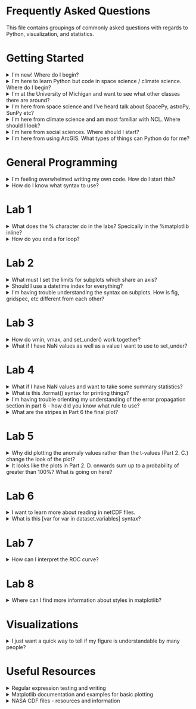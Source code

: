 # Frequently Asked Questions 
This file contains groupings of commonly asked questions with regards to Python, visualization, and statistics. 

# Getting Started 

<details>
 <summary> 
  I'm new! Where do I begin?
 </summary>

 - If you are new to programming or new to Python: I reccomend going through each lab in the order it is presented. Lab 1 and beyond. Each one builds off the other. 
 - Go ahead and download the whole repository and work through it at the pace that feels right. I reccomend weekly lab time just so that it stays fresh! You can get Python for FREE through either through the Canopy or the Anaconda distribution. The labs were made and tested with the Anaconda distribution. 
- This is a course at the University of Michigan. If you are currently at UM, check out the course number Climate and Space 405 - 002 (To Be Updated as of 2018 to finalized course number)
</details>

<details>
 <summary> 
  I'm here to learn Python but code in space science / climate science. Where do I begin?
 </summary>
 
 - Lab 1 has a lot of what you need to get started. Begin there then pick and choose what labs you would like after that but make sure to start with Lab 1 as it has a lot of the basics of Python oddities in there. 
</details>

<details>
 <summary> 
  I'm at the University of Michigan and want to see what other classes there are around?
 </summary>
 
 - This class is a good place to start at the upper level undergrad / graduate level on statistics and data analysis in Python. Below I list similar level classes with a different focus as well as follow on classes that are at more advanced levels. I also reccomend checking out the MIDAS certificate approved courses [here](https://midas.umich.edu/certificate/approved-courses/).

   <details>
    <summary> 
      Similar level courses with a different flavor: 
    </summary>
 
    - STATS 412 Introduction to Probability & Statistics -- More theory based and introductory stats
    - STATS 451 Bayesian Data Analysis -- Less visualization, more theory, more Bayesian
    - [Ross Big Data Summer Camp](https://icosbigdatacamp.github.io/) -- This is not for credit but is a 1 week crash course.
    - ALA 470 [Introduction to Data Visualization](https://www.lib.umich.edu/instruction-and-workshops/library-courses)
   - IOE 410. Advanced Optimization Methods -- More optimization, less statistics.  
    </details>
    <details>
     <summary> 
      More advanced courses:
     </summary>

    - EECS 545 Machine Learning 
    - EECS 598 Computational Data Science
    - TO 640 Big Data Management: Tools and Techniques
     </details>

</details>
 
<details>
  <summary> I'm here from space science and I've heard talk about SpacePy, astroPy, SunPy etc?
  </summary>
 
- Go check out the Python in Heliophysics community pages and projects at https://heliopython.org/projects/.
</details>

<details>
  <summary> I'm here from climate science and am most familiar with NCL. Where should I look?
  </summary>
 
- NCAR has moved toward Python for future development. Go check out their roadmap and report [here](http://www.ncl.ucar.edu/Document/Pivot_to_Python/NCL_Pivot_to_Python_Report_and_Roadmap.pdf). If you are ready to dive in start with [Lab 6](https://github.com/astro-abby/data_vis_statistics_geosciences/blob/master/Lab6/Lab6_MappingSeaIce.ipynb) which covers netCDF files and geolocated data. I also reccomend seeing the NCAR supported transition documentations providing NCL to Python comparisons at the following links:

- [Transition Guide](http://www.ncl.ucar.edu/Document/Manuals/NCL_to_Python/Transition_Guide_NCL_PyNGL.pdf)
- [Quick Look Applications](http://www.ncl.ucar.edu/Applications/NCL_to_Python/)
</details>


<details>
  <summary> I'm here from social sciences. Where should I start?
  </summary>
 
- Make sure you check out the [ICOS Big Data Camp](https://icosbigdatacamp.github.io/2018-summer-camp/) resources from the most recent camp in 2018. They include note only a subset of this course but also a full week long series of seminars and workshops. It will be held again in the spring of 2019 at University of Michigan. 
</details>

<details>
  <summary> I'm here from using ArcGIS. What types of things can Python do for me?
  </summary>
 
- Make sure you check out the ArcPY package. As stated in their [documentation](https://pro.arcgis.com/en/pro-app/arcpy/get-started/what-is-arcpy-.htm) "ArcPy is a Python site package that provides a useful and productive way to perform geographic data analysis, data conversion, data management, and map automation with Python".

</details>

# General Programming

<details>
  <summary> I'm feeling overwhelmed writing my own code. How do I start this? 
  </summary>
 
  - Coding is not a profession that runs on natural talent - it's all about learning, making mistakes, and learning more. You iterate constantly. Most of coding is an iterative process where you try, receive an error, and try again. Errors are a natural part of programming. You should expect to have your notebooks throw errors at you and to then figure out how to fix them. As you code you will need to use resources such as the help() function, resources you find in books and online including these notebooks here! I wanted to share with you an outline to get started writing your own code that I've found particularly useful: 

- **Step 1: Make an outline.** Before starting coding, make an outline (pencil and paper) of what you want to accomplish. You should know where you want to go before you begin coding. 

- **Step 2: Build Up.** Don't try to code everything in one Jupyter cell at once. Build up to your goals by picking pieces of your code to implement. It's a lot easier to deal with 1 error than 10 errors. 

- **Step 3: Analyze the errors.** When an error is thrown, read it. The last part of the error message is the type of error that Python found, the beginning of the message tells you where in your code itself the error happened. 

- **Step 4: Get help.** If you can't figure out from the error message or your own code what's going wrong, don't be afraid to ask the internet! Most of the time with Python the errors are explained online either by other coders or by looking up the help() function or through the Python documentation online.

- **Step 5: Clean and curate.** Make sure your code makes sense, is logical, is professional (I reccomend following the [Python style guide](https://www.python.org/dev/peps/pep-0008/)), and has clearly defined variables etc. 

You can do this! If you start getting overwhelmed take a step back and make sure that you know where you are headed with your code. 
</details>

<details>
  <summary> How do I know what syntax to use?
  </summary>
 
 - Python is extensively documented. You can use the help() function most simply or you can find most if not all of the documentation online as well. There are some general rules which we will be seeing in action in the labs for setting up for loops, functions, etc. 
</details>

# Lab 1 

<details>
  <summary> What does the % character do in the labs? Specically in the %matplotlib inline? 
  </summary>
 
 - This is a 'magic' command which enables the plots to be shows within the Jupyter notebook itself. 
</details>

<details>
  <summary> How do you end a for loop?
  </summary>
 
 - Python syntax runs on indentation. To end a for loop, you simply move back your indentation level. You can see this in Part 4. A. 
</details>

# Lab 2 
<details>
  <summary> What must I set the limits for subplots which share an axis? 
  </summary>
 
 - If you are merging two subplots so that you can no longer see an axis (for example in Lab 2) then it can appear that they are set on the same limits when in fact they are not restrained. You can have one plot go from 1900 - 2000 for example and the other go from 1920 to 2020 but they look the same. This is incredibly misleading and a downfall of the way we see subplots in Lab 2. For this reason you should use the set_xlim() to avoid misleading both yourself and others. 
 
</details>

<details>
  <summary> Should I use a datetime index for everything? 
  </summary>
 
 - Most certainly not! There are some advantages that we see later in the labs, but if you have a datetime index for example that has extreme accuracy to the millisecond, this can be quite annoying as an index! It's up to your discretion if it's more or less useful to have a datetime index. I do reccomend always keeping your original datetime data in your dataframe just in case you corrupt your index upon conversion or other manipulations. 
 
</details>

<details>
  <summary> I'm having trouble understanding the syntax on subplots. How is fig, gridspec, etc different from each other?
  </summary>
 
 - Python is object oriented, that means it's easiest for some people to think of plotting in a similar vein. You are creating multiple instances of different classes of objects that when plotted interact with each other to make the final graphic. Or put more understandably, you create the fig, then the gridspec, then the ax and all of these things in the code interact with each other to make the final graphic. Each of these things (instances of the class of object) have different qualities (attributes/methods) that you can manipulate to make your final graphic. This is why you have so much flexibility in graphics in Python (and possibly frustration).
 
</details>

# Lab 3 

<details>
 <summary> 
  How do vmin, vmax, and set_under() work together?
 </summary>
 
- vmin and vmax set the scale of the colorbar, whereas set_under() sets all the values under the scale to the color that you specify. If vmin is set to the lowest value in the data you are plotting, then set_under() has no effect. 
</details>

<details>
 <summary> 
  What if I have NaN values as well as a value I want to use to set_under?
 </summary>
 
- This isn't shows in Lab 3 but is a very common issue when dealing with plots with both low values and NaN values. The functionality you want is the set_under() AND the set_bad() options. There are several good examples in the official [Matplotlib documentation](https://matplotlib.org/examples/pylab_examples/image_masked.html).
</details>




# Lab 4 
<details>
 <summary> 
  What if I have NaN values and want to take some summary statistics?
 </summary>
 
- Within Python generally NaNs in objects result in unexpected behaivor. There are several ways to get around this in Python. Some functions have a nan version like np.mean() vs np.nanmean(). Pandas has some nice inbuilt behavior to handle this through the isnull() method which generates a Boolean array. A good summary with examples can be found [here](https://jakevdp.github.io/PythonDataScienceHandbook/03.04-missing-values.html).
</details>

<details>
 <summary> 
  What is this .format() syntax for printing things?
 </summary>
 
- Within Python (and other languages!) you can print out values nicely through string formatting. In Python this works as '{}'.format(value) where within the {} it will print the value as a string. You can format the value to be printed using different format codes. I personally like the guide located [here](https://pyformat.info/) on the different ways to format strings.
</details>

<details>
 <summary> 
  I'm having trouble orienting my understanding of the error propagation section in part 6 - how did you know what rule to use?
 </summary>
 
- Within our course textbook, An Introduction to Error Analysis: The Study of Uncertainties in Physical Measurements chapter three covers various cases of the error propagation rules. You can derive them from the general form (equation 3.47). When in doubt you can always use the full form. In fact in this case, it does simplify resulting in the constant error we observe in the final plot in Part 6. 
</details>

<details>
 <summary> 
 What are the stripes in Part 6 the final plot?
 </summary>
 
- Because of the way we plotted the final figure, the NaN values in the array end up stopping the plotting envelope. When starting and stopping repeatedly over the x-axis this has the effect of shading the gap regions darker. Go ahead and try to change the axis limits to see a closer view of what it looks like. 
</details>



# Lab 5 
<details>
 <summary> 
  Why did plotting the anomaly values rather than the t-values (Part 2. C.) change the look of the plot?
 </summary>
 
- We normalized (calculated the t-values) for each month seperately. That means that we calculated the t-values for June only compared the the June distribution, July only to July etc. Each normalization comparison month has a seperate standard deviation. So when you move from anomaly value to the t-values the distribution changes.
</details>

<details>
 <summary> 
  It looks like the plots in Part 2. D. onwards sum up to a probability of greater than 100%? What is going on here?
 </summary>
 
- If you notice in the documentation of [ax.hist()](https://matplotlib.org/api/_as_gen/matplotlib.axes.Axes.hist.html) if you set density = True then the area under the curve is set to normalize to one. This can actually be quite confusing because if you have bins of < 1 width, it appears that the y-axis will add up to greater than one. This is something to keep in mind when using the density = True command.
</details>

# Lab 6  

<details>
 <summary> 
 I want to learn more about reading in netCDF files.
 </summary>
 
- Beyond just the lab there are several examples on the web, including the documentation of the netCDF package. I reccomend the netCDF package [documentation and examples](http://unidata.github.io/netcdf4-python/).
</details>

<details>
 <summary> 
 What is this [var for var in dataset.variables] syntax?
 </summary>
 
- This is something in Python called list comprehension. It's best to think of this like a nested for loop that outputs a list. What we did in lab was make a list of the netCDF file variables. The line loops through dataset.variables and populates a list with each one. A similar list comprehension example would be [v for v in np.arange(1, 10)] which would output [1, 2, 3, 4, 5, 6, 7, 8, 9]. 
</details>

# Lab 7  

<details>
 <summary> 
 How can I interpret the ROC curve?
 </summary>
 
- We cover more details in lecture but there is additional description within [Fawcett, 2006](https://www.sciencedirect.com/science/article/pii/S016786550500303X) and usage for classification analysis within space physics check out [Azari et al., 2018](https://agupubs.onlinelibrary.wiley.com/doi/full/10.1029/2018JA025391).
</details>

# Lab 8  

<details>
 <summary> 
 Where can I find more information about styles in matplotlib?
 </summary>
 
- I reccomend the matplotlib documentation for more information [here](https://matplotlib.org/gallery/style_sheets/style_sheets_reference.html).
</details>

# Visualizations 
<details>
 <summary> 
  I just want a quick way to tell if my figure is understandable by many people?
 </summary>
 
- Go check out the [visualization lectures](https://github.com/astro-abby/data_vis_statistics_geosciences/tree/master/VisualizationBasics). This is a quick tool that you can install to see if your figures are readable for the various types of colors that people see - [Color Oracle](https://colororacle.org/)
</details>

# Useful Resources

<details>
 <summary> 
  Regular expression testing and writing
 </summary>
 
- A useful tester and explanation can be found at https://regex101.com/.
</details>

<details>
 <summary> 
  Matplotlib documentation and examples for basic plotting
 </summary>
 
- For basic plots in Python you can refer to the Matplotlib documentation https://matplotlib.org/.
</details>

<details>
 <summary> 
  NASA CDF files - resources and information
 </summary>
 
* NASA will often use a specific type of file called common data format or CDF to supply and store its data. You can find more about this at the descriptive page at [NASA Goddard](https://cdf.gsfc.nasa.gov/). There are several ways to obtain read and write access to CDF files in Python. What follows is a list to be best of my current knowledge of where to look.
  * Through SpacePy (pycdf), more information at: https://pythonhosted.org/SpacePy/pycdf.html
  * Through cdflib, more information at the MAVEN SDC: https://github.com/MAVENSDC/cdflib
  * Through pysatCDF, more information is at: https://github.com/rstoneback/pysatCDF

</details>

